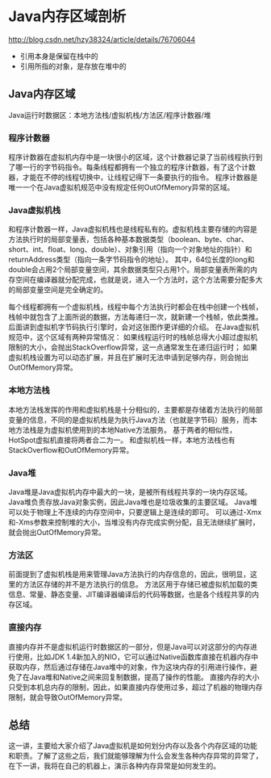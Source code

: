 # Java内存区域剖析
http://blog.csdn.net/hzy38324/article/details/76706044

* 引用本身是保留在栈中的
* 引用所指的对象，是存放在堆中的

## Java内存区域
Java运行时数据区：本地方法栈/虚拟机栈/方法区/程序计数器/堆

### 程序计数器
程序计数器在虚拟机内存中是一块很小的区域，这个计数器记录了当前线程执行到了哪一行的字节码指令。每条线程都拥有一个独立的程序计数器，有了这个计数器，才能在不停的线程切换中，让线程记得下一条要执行的指令。
程序计数器是唯一一个在Java虚拟机规范中没有规定任何OutOfMemory异常的区域。

### Java虚拟机栈
和程序计数器一样，Java虚拟机栈也是线程私有的。虚拟机栈主要存储的内容是方法执行时的局部变量表，包括各种基本数据类型（boolean、byte、char、short、int、float、long、double）、对象引用（指向一个对象地址的指针）和returnAddress类型（指向一条字节码指令的地址）。
其中，64位长度的long和double会占用2个局部变量空间，其余数据类型只占用1个。局部变量表所需的内存空间在编译器就分配完成，也就是说，进入一个方法时，这个方法需要分配多大的局部变量空间是完全确定的。

每个线程都拥有一个虚拟机栈，线程中每个方法执行时都会在栈中创建一个栈帧，栈帧中就包含了上面所说的数据，方法每递归一次，就新建一个栈帧，依此类推。后面讲到虚拟机字节码执行引擎时，会对这张图作更详细的介绍。
在Java虚拟机规范中，这个区域有两种异常情况：
如果线程运行时的栈帧总得大小超过虚拟机限制的大小，会抛出StackOverflow异常，这一点通常发生在递归运行时；
如果虚拟机栈设置为可以动态扩展，并且在扩展时无法申请到足够内存，则会抛出OutOfMemory异常。

### 本地方法栈
本地方法栈发挥的作用和虚拟机栈是十分相似的，主要都是存储着方法执行的局部变量的信息，不同的是虚拟机栈是为执行Java方法（也就是字节码）服务，而本地方法栈是为虚拟机使用到的本地Native方法服务。
基于两者的相似性，HotSpot虚拟机直接将两者合二为一。
和虚拟机栈一样，本地方法栈也有StackOverflow和OutOfMemory异常。

### Java堆
Java堆是Java虚拟机内存中最大的一块，是被所有线程共享的一块内存区域。Java堆负责存放Java对象实例，因此Java堆也是垃圾收集的主要区域。
Java堆可以处于物理上不连续的内存空间中，只要逻辑上是连续的即可。
可以通过-Xmx和-Xms参数来控制堆的大小，当堆没有内存完成实例分配，且无法继续扩展时，就会抛出OutOfMemory异常。

### 方法区
前面提到了虚拟机栈是用来管理Java方法执行的内存信息的，因此，很明显，这里的方法区存储的并不是方法执行的信息。
方法区用于存储已被虚拟机加载的类信息、常量、静态变量、JIT编译器编译后的代码等数据，也是各个线程共享的内存区域。

### 直接内存
直接内存并不是虚拟机运行时数据区的一部分，但是Java可以对这部分的内存进行使用，比如JDK 1.4新加入的NIO，它可以通过Native函数库直接在机器内存中获取内存，然后通过存储在Java堆中的对象，作为这块内存的引用进行操作，避免了在Java堆和Native之间来回复制数据，提高了操作的性能。
直接内存的大小只受到本机总内存的限制，因此，如果直接内存使用过多，超过了机器的物理内存限制，就会导致OutOfMemory异常。

## 总结
这一讲，主要给大家介绍了Java虚拟机是如何划分内存以及各个内存区域的功能和职责。了解了这些之后，我们就能够理解为什么会发生各种内存异常的异常了，在下一讲，我将在自己的机器上，演示各种内存异常是如何发生的。
